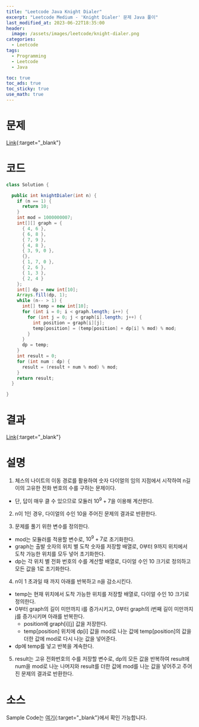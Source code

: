 ```yaml
---
title: "Leetcode Java Knight Dialer"
excerpt: "Leetcode Medium - 'Knight Dialer' 문제 Java 풀이"
last_modified_at: 2023-06-22T18:35:00
header:
  image: /assets/images/leetcode/knight-dialer.png
categories:
  - Leetcode
tags:
  - Programming
  - Leetcode
  - Java

toc: true
toc_ads: true
toc_sticky: true
use_math: true
---
```

# 문제
[Link](https://leetcode.com/problems/knight-dialer){:target="_blank"}

# 코드
```java
class Solution {

  public int knightDialer(int n) {
    if (n == 1) {
      return 10;
    }
    int mod = 1000000007;
    int[][] graph = {
      { 4, 6 },
      { 6, 8 },
      { 7, 9 },
      { 4, 8 },
      { 3, 9, 0 },
      {},
      { 1, 7, 0 },
      { 2, 6 },
      { 1, 3 },
      { 2, 4 }
    };
    int[] dp = new int[10];
    Arrays.fill(dp, 1);
    while (n-- > 1) {
      int[] temp = new int[10];
      for (int i = 0; i < graph.length; i++) {
        for (int j = 0; j < graph[i].length; j++) {
          int position = graph[i][j];
          temp[position] = (temp[position] + dp[i] % mod) % mod;
        }
      }
      dp = temp;
    }
    int result = 0;
    for (int num : dp) {
      result = (result + num % mod) % mod;
    }
    return result;
  }

}
```

# 결과
[Link](https://leetcode.com/problems/knight-dialer/submissions/976989957/){:target="_blank"}

# 설명
1. 체스의 나이트의 이동 경로를 활용하여 숫자 다이얼의 임의 지점에서 시작하여 n길이의 고유한 전화 번호의 수를 구하는 문제이다.
- 단, 답이 매우 클 수 있으므로 모듈러 $10^9 + 7$을 이용해 계산한다.

2. n이 1인 경우, 다이얼의 수인 10을 주어진 문제의 결과로 반환한다.

3. 문제를 풀기 위한 변수를 정의한다.
- mod는 모듈러를 적용할 변수로, $10^9 +7$로 초기화한다.
- graph는 출발 숫자의 위치 별 도착 숫자를 저장할 배열로, 0부터 9까지 위치에서 도착 가능한 위치를 모두 넣어 초기화한다.
- dp는 각 위치 별 전화 번호의 수를 계산할 배열로, 다이얼 수인 10 크기로 정의하고 모든 값을 1로 초기화한다.

4. n이 1 초과일 때 까지 아래를 반복하고 n을 감소시킨다.
- temp는 현재 위치에서 도착 가능한 위치를 저장할 배열로, 다이얼 수인 10 크기로 정의한다.
- 0부터 graph의 길이 미만까지 i를 증가시키고, 0부터 graph의 i번째 길이 미만까지 j를 증가시키며 아래를 반복한다.
  - position에 graph[i][j] 값을 저장한다.
  - temp[position] 위치에 dp[i] 값을 mod로 나눈 값에 temp[position]의 값을 더한 값에 mod로 다시 나눈 값을 넣어준다.
- dp에 temp를 넣고 반복을 계속한다.

5. result는 고유 전화번호의 수를 저장할 변수로, dp의 모든 값을 반복하여 result에 num을 mod로 나눈 나머지와 result를 더한 값에 mod를 나눈 값을 넣어주고 주어진 문제의 결과로 반환한다.

# 소스
Sample Code는 [여기](https://github.com/GracefulSoul/leetcode/blob/master/src/main/java/gracefulsoul/problems/KnightDialer.java){:target="_blank"}에서 확인 가능합니다.